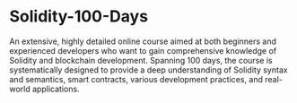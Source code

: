 # Solidity-100-Days
 An extensive, highly detailed online course aimed at both beginners and experienced developers who want to gain comprehensive knowledge of Solidity and blockchain development. Spanning 100 days, the course is systematically designed to provide a deep understanding of Solidity syntax and semantics, smart contracts, various development practices, and real-world applications.
